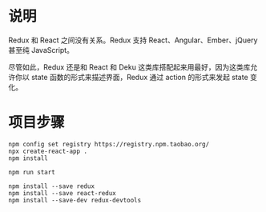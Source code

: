 # 说明

Redux 和 React 之间没有关系。Redux 支持 React、Angular、Ember、jQuery 甚至纯 JavaScript。

尽管如此，Redux 还是和 React 和 Deku 这类库搭配起来用最好，因为这类库允许你以 state 函数的形式来描述界面，Redux 通过 action 的形式来发起 state 变化。

# 项目步骤

```$bash
npm config set registry https://registry.npm.taobao.org/
npx create-react-app .
npm install

npm run start

npm install --save redux
npm install --save react-redux
npm install --save-dev redux-devtools
```
